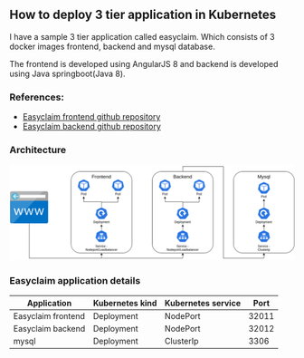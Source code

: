 ## How to deploy 3 tier application in Kubernetes

I have a sample 3 tier application called easyclaim. Which consists of 3 docker images frontend, backend and mysql database.

The frontend is developed using AngularJS 8 and backend is developed using Java springboot(Java 8).

### References:
* [Easyclaim frontend github repository](https://github.com/vigneshsweekaran/easyclaim-frontend) 
* [Easyclaim backend github repository](https://github.com/vigneshsweekaran/easyclaim-backend)

### Architecture
![kubernetes](/content/kubernetes/tutorials/images/sample-application/3-tier/easyclaim-nodeport-mysql-deploy.png)

### Easyclaim application details
|Application|Kubernetes kind|Kubernetes service|Port|
|----|-----|-----|-----|
|Easyclaim frontend|Deployment|NodePort|32011|
|Easyclaim backend|Deployment|NodePort|32012|
|mysql|Deployment|ClusterIp|3306|